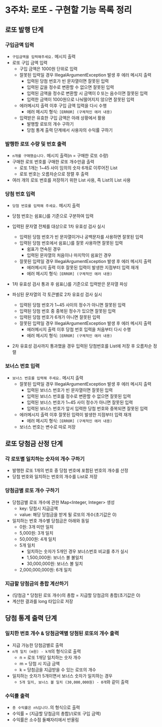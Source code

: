 # 3주차: 로또 - 구현할 기능 목록 정리
## 로또 발행 단계
### 구입금액 입력
* `구입금액을 입력해주세요.` 메시지 출력
* 로또 구입 금액 입력
  * 구입 금액은 1000원 단위로 입력
  * 잘못된 입력일 경우 IllegalArgumentException 발생 후 에러 메시지 출력
    * 입력된 당첨 번호가 빈 문자열이면 잘못된 입력
    * 입력된 값을 정수로 변환할 수 없으면 잘못된 입력
    * 입력된 금액을 정수로 변환할 시 금액이 0 또는 음수이면 잘못된 입력
    * 입력한 금액이 1000원으로 나눠떨어지지 않으면 잘못된 입력
  * 에러메시지 출력 이후 구입 금액 입력을 다시 수행
    * 에러 메시지 형식: `[ERROR] (구체적인 에러 내용)`
  * 입력받은 유효한 구입 금액은 아래 상황에서 활용
    * 발행할 로또의 개수 구하기
    * 당첨 통계 출력 단계에서 사용자의 수익률 구하기

### 발행한 로또 수량 및 번호 출력
* `n개를 구매했습니다.` 메시지 출력(n = 구매한 로또 수량)
* 구매한 로또 번호를 구매한 로또 개수만큼 출력
  * 로또 1개는 1~45 사이 임의의 숫자 6개로 이루어진 List
  * 로또 번호는 오름차순으로 정렬 후 출력
* 여러 개의 로또 번호를 저장하기 위한 List 사용, 즉 List의 List 사용

### 당첨 번호 입력
* `당첨 번호를 입력해 주세요.` 메시지 출력
* 당첨 번호는 쉼표(,)를 기준으로 구분하여 입력

* 입력된 문자열 전체를 대상으로 1차 유효성 검사 실시
  * 입력된 당첨 번호가 빈 문자열이거나 공백문자를 사용하면 잘못된 입력
  * 입력된 당첨 번호에서 쉼표(,)를 잘못 사용하면 잘못된 입력
    * 쉼표가 연속된 경우
    * 입력된 문자열의 처음이나 마지막이 쉼표인 경우
  * 잘못된 입력일 경우 IllegalArgumentException 발생 후 에러 메시지 출력
    * 에러메시지 출력 이후 잘못된 입력이 발생한 지점부터 입력 재개
    * 에러 메시지 형식: `[ERROR] (구체적인 에러 내용)`

* 1차 유효성 검사 통과 후 쉼표(,)를 기준으로 입력받은 문자열 파싱

* 파싱된 문자열의 각 토큰별로 2차 유효성 검사 실시
  * 입력된 당첨 번호가 1~45 사이의 정수가 아니면 잘못된 입력
  * 입력된 당첨 번호 중 중복된 정수가 있으면 잘못된 입력
  * 입력된 당첨 번호가 6개가 아니면 잘못된 입력
  * 잘못된 입력일 경우 IllegalArgumentException 발생 후 에러 메시지 출력
    * 에러메시지 출력 이후 당첨 번호 입력을 처음부터 다시 수행
    * 에러 메시지 형식: `[ERROR] (구체적인 에러 내용)`

* 2차 유효성 검사까지 통과했을 경우 입력된 당첨번호를 List에 저장 후 오름차순 정렬

### 보너스 번호 입력
* `보너스 번호를 입력해 주세요.` 메시지 출력
  * 잘못된 입력일 경우 IllegalArgumentException 발생 후 에러 메시지 출력
    * 입력된 보너스 번호가 빈 문자열이면 잘못된 입력
    * 입력된 보너스 번호를 정수로 변환할 수 없으면 잘못된 입력
    * 입력된 보너스 번호가 1~45 사이 정수가 아니면 잘못된 입력
    * 입력된 보너스 번호가 앞서 입력한 당첨 번호와 중복되면 잘못된 입력
  * 에러메시지 출력 이후 잘못된 입력이 발생한 지점부터 입력 재개
    * 에러 메시지 형식: `[ERROR] (구체적인 에러 내용)`
  * 보너스 번호는 변수로 따로 저장

## 로또 당첨금 산정 단계
### 각 로또별 일치하는 숫자의 개수 구하기
* 발행한 로또 1개의 번호 중 당첨 번호에 포함된 번호의 개수를 산정
* 당첨 번호와 일치하는 번호의 개수를 List<Integer>로 저장

### 당첨금별 로또 개수 구하기
* 당첨금별 로또 개수에 관한 Map<Integer, Integer> 생성
  * key: 당첨시 지급금액
  * value: 해당 당첨금을 받게 될 로또의 개수(초기값은 0)
* 일치하는 번호 개수별 당첨금은 아래와 동일
  * 0원: 3개 미만 일치
  * 5,000원: 3개 일치
  * 50,000원: 4개 일치
  * 5개 일치
    * 일치하는 숫자가 5개인 경우 보너스번호 비교를 추가 실시
    * 1,500,000원: 보너스 볼 불일치
    * 30,000,000원: 보너스 볼 일치
  * 2,000,000,000원: 6개 일치

### 지급할 당첨금의 총합 계산하기
* (당첨금 * 당첨된 로또 개수)의 총합 = 지급할 당첨금의 총합(초기값은 0)
* 계산한 결과를 long 타입으로 저장

## 당첨 통계 출력 단계
### 일치한 번호 개수 & 당첨금액별 당첨된 로또의 개수 출력
* 지급 가능한 당첨금별로 출력
* `n개 일치 (m원) - k개`의 형식으로 출력
  * n = 로또 1개당 일치하는 숫자 개수
  * m = 당첨 시 지급 금액
  * k = 당첨금을 지급받을 수 있는 로또의 개수
* 일치하는 숫자가 5개이면서 보너스 숫자가 일치하는 경우
  * `5개 일치, 보너스 볼 일치 (30,000,000원) - 0개`와 같이 출력 

### 수익률 출력
* `총 수익률은 n%입니다.`의 형식으로 출력
* 수익률 = (지급할 당첨금의 총합)/(로또 구입 금액)
* 수익률은 소수점 둘째자리에서 반올림